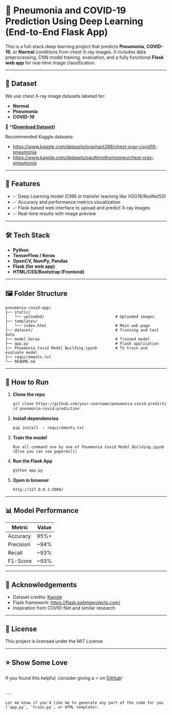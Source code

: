 # 🧠 Pneumonia and COVID-19 Prediction Using Deep Learning (End-to-End Flask App)

This is a full-stack deep learning project that predicts **Pneumonia**, **COVID-19**, or **Normal** conditions from chest X-ray images. It includes data preprocessing, CNN model training, evaluation, and a fully functional **Flask web app** for real-time image classification.

---

## 📁 Dataset

We use chest X-ray image datasets labeled for:
- **Normal**
- **Pneumonia**
- **COVID-19**

🔗 ***([Download Dataset](https://www.kaggle.com/datasets/sachinkumar413/covid-pneumonia-normal-chest-xray-images))** 

Recommended Kaggle datasets:
- https://www.kaggle.com/datasets/prashant268/chest-xray-covid19-pneumonia
- https://www.kaggle.com/datasets/paultimothymooney/chest-xray-pneumonia

---

## 🚀 Features

- ✅ Deep Learning model (CNN or transfer learning like VGG16/ResNet50)
- ✅ Accuracy and performance metrics visualization
- ✅ Flask-based web interface to upload and predict X-ray images
- ✅ Real-time results with image preview

---

## 🛠️ Tech Stack

- **Python**
- **TensorFlow / Keras**
- **OpenCV, NumPy, Pandas**
- **Flask (for web app)**
- **HTML/CSS/Bootstrap (Frontend)**

---

## 🖼️ Folder Structure

```
pneumonia-covid-app/
├── static/
│   └── uploaded/                               # Uploaded images
├── templates/
│   └── index.html                              # Main web page
├── dataset/                                    # Training and test data
├── model.keras                                 # Trained model
├── app.py                                      # Flask application
├── Pnuemonia Covid Model Building.ipynb        # To train and evaluate model
├── requirements.txt
└── README.md
```

---

## 🧪 How to Run

1. **Clone the repo**
   ```bash
   git clone https://github.com/your-username/pneumonia-covid-prediction.git
   cd pneumonia-covid-prediction
   ```

2. **Install dependencies**
   ```bash
   pip install -r requirements.txt
   ```

3. **Train the model**
   ```
   Run all command one by one of Pnuemonia Covid Model Building.ipynb
   (Else you can use papermill)
   ```

4. **Run the Flask App**
   ```bash
   python app.py
   ```

5. **Open in browser**
   ```
   http://127.0.0.1:5000/
   ```

---

## 📊 Model Performance

| Metric      | Value     |
|-------------|-----------|
| Accuracy    | 95%+      |
| Precision   | ~94%      |
| Recall      | ~93%      |
| F1-Score    | ~93%      |

---

## 🙌 Acknowledgements

- Dataset credits: [Kaggle](https://www.kaggle.com/)
- Flask framework: https://flask.palletsprojects.com/
- Inspiration from COVID-Net and similar research

---

## 📄 License

This project is licensed under the MIT License.

---

## ⭐ Show Some Love

If you found this helpful, consider giving a ⭐ on [GitHub](https://github.com/your-username/pneumonia-covid-prediction)!

```

---

Let me know if you'd like me to generate any part of the code for you (`app.py`, `train.py`, or HTML template).

